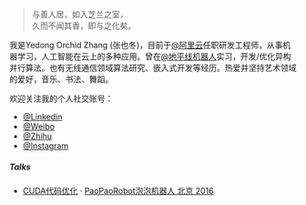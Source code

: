 > 与善人居，如入芝兰之室，  
> 久而不闻其香，即与之化矣。

我是Yedong Orchid Zhang (张也冬)，目前于[@阿里云](https://www.aliyun.com/)任职研发工程师，从事机器学习，人工智能在云上的多种应用。曾在[@地平线机器人](http://www.horizon-robotics.com/)实习，开发/优化异构并行算法。也有无线通信领域算法研究、嵌入式开发等经历。热爱并坚持艺术领域的爱好，音乐、书法、舞蹈。

欢迎关注我的个人社交账号：

+ [@Linkedin](https://www.linkedin.com/in/yedong-zhang-83836870/)
+ [@Weibo](https://weibo.com/u/1058773570)
+ [@Zhihu](https://www.zhihu.com/people/yd-zhang-58/)
+ [@Instagram](https://www.instagram.com/zyddora/)


##### Talks

- [CUDA代码优化][1] · [PaoPaoRobot泡泡机器人 北京 2016](http://paopaorobot.org/)

[1]: http://paopaorobot.org/2017/05/20/%E7%AC%AC%E5%8D%81%E4%B8%89%E8%AF%BE%EF%BC%9Acuda%E4%BB%A3%E7%A0%81%E4%BC%98%E5%8C%96-%E5%BC%A0%E4%B9%9F%E5%86%AC/
